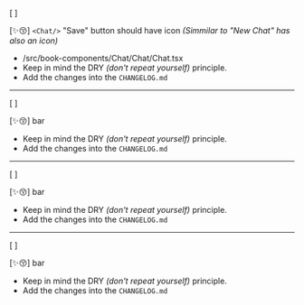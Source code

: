 [ ]

[✨😚] `<Chat/>` "Save" button should have icon _(Simmilar to "New Chat" has also an icon)_

-   /src/book-components/Chat/Chat/Chat.tsx
-   Keep in mind the DRY _(don't repeat yourself)_ principle.
-   Add the changes into the `CHANGELOG.md`

---

[ ]

[✨😚] bar

-   Keep in mind the DRY _(don't repeat yourself)_ principle.
-   Add the changes into the `CHANGELOG.md`

---

[ ]

[✨😚] bar

-   Keep in mind the DRY _(don't repeat yourself)_ principle.
-   Add the changes into the `CHANGELOG.md`

---

[ ]

[✨😚] bar

-   Keep in mind the DRY _(don't repeat yourself)_ principle.
-   Add the changes into the `CHANGELOG.md`
